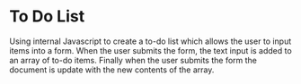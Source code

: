 # To Do List

Using internal Javascript to create a to-do list which allows the user to input items into a form. When the user submits the form, the text input is added to an array of to-do items. Finally when the user submits the form the document is update with the new contents of the array.




